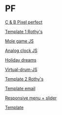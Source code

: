 # PF
<a href="https://ryazyk.github.io/C&B_Pixel_perfect/"> C & B Pixel perfect</a>

<a href="https://ryazyk.github.io/Template1_rothy/">Template 1 Rothy's</a>

<a href="https://ryazyk.github.io/mole/">Mole game JS</a>

<a href="https://ryazyk.github.io/Analog_clock/">Analog clock JS</a>

<a href="https://ryazyk.github.io/Holiday_dreams/">Holiday dreams</a>

<a href="https://ryazyk.github.io/drum/">Virtual-drum-JS</a>

<a href="https://ryazyk.github.io/Template2 _rothy/">Template 2 Rothy's</a>

<a href="https://ryazyk.github.io/TemplateEmail/">Template email</a>

<a href="https://ryazyk.github.io/Slider/">Responsive menu + slider</a>

<a href="https://ryazyk.github.io/Template/">Template</a>

